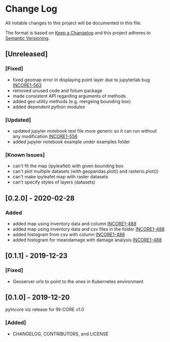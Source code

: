 # Change Log

All notable changes to this project will be documented in this file.

The format is based on [Keep a Changelog](http://keepachangelog.com/)
and this project adheres to [Semantic Versioning](http://semver.org/).

## [Unreleased]

### [Fixed]
- fixed geomap error in displaying point layer due to jupyterlab bug [INCORE1-563](https://opensource.ncsa.illinois.edu/jira/browse/INCORE1-563)
- removed unused code and folium package
- made consistent API regarding arguments of methods
- added geo utility methods (e.g. mergeing bounding box)
- added dependent python modules

### [Updated]
- updated jupyter notebook test file more generic so it can run without any modification [INCORE1-556](https://opensource.ncsa.illinois.edu/jira/browse/INCORE1-556)
- added jupyter notebook example under examples folder

### [Known Issues]
- can't fit the map (ipyleaflet) with given bounding box
- can't plot multiple datasets (with geopandas.plot() and rasterio.plot())
- can't make ipyleafet map with raster datasets 
- can't specify styles of layers (datasets)

## [0.2.0] - 2020-02-28

### Added
- added map using inventory data and column [INCORE1-488](https://opensource.ncsa.illinois.edu/jira/browse/INCORE1-448)
- added map using inventory data and csv files in the folder [INCORE1-488](https://opensource.ncsa.illinois.edu/jira/browse/INCORE1-448)
- added histogram from csv with column [INCORE1-488](https://opensource.ncsa.illinois.edu/jira/browse/INCORE1-448)
- added histogram for meandamage with damage analysis [INCORE1-488](https://opensource.ncsa.illinois.edu/jira/browse/INCORE1-448)

## [0.1.1] - 2019-12-23

### [Fixed]
- Geoserver urls to point to the ones in Kubernetes environment

## [0.1.0] - 2019-12-20
pyIncore viz release for IN-CORE v1.0

### [Added]
- CHANGELOG, CONTRIBUTORS, and LICENSE


